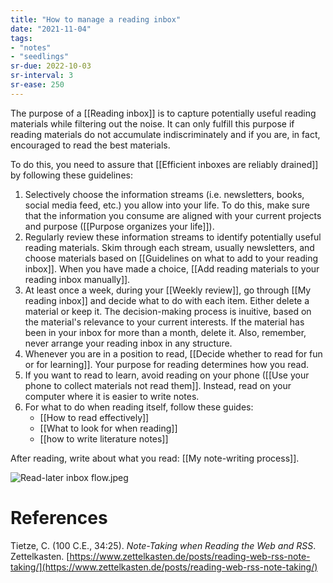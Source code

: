 ```yaml
---
title: "How to manage a reading inbox"
date: "2021-11-04"
tags:
- "notes"
- "seedlings"
sr-due: 2022-10-03
sr-interval: 3
sr-ease: 250
---
```


The purpose of a [[Reading inbox]] is to capture potentially useful reading materials while filtering out the noise. It can only fulfill this purpose if reading materials do not accumulate indiscriminately and if you are, in fact, encouraged to read the best materials.

To do this, you need to assure that [[Efficient inboxes are reliably drained]] by following these guidelines:

1. Selectively choose the information streams (i.e. newsletters, books, social media feed, etc.) you allow into your life. To do this, make sure that the information you consume are aligned with your current projects and purpose ([[Purpose organizes your life]]).
2. Regularly review these information streams to identify potentially useful reading materials. Skim through each stream, usually newsletters, and choose materials based on [[Guidelines on what to add to your reading inbox]]. When you have made a choice, [[Add reading materials to your reading inbox manually]].
3. At least once a week, during your [[Weekly review]], go through [[My reading inbox]] and decide what to do with each item. Either delete a material or keep it. The decision-making process is inuitive, based on the material's relevance to your current interests. If the material has been in your inbox for more than a month, delete it. Also, remember, never arrange your reading inbox in any structure.
4. Whenever you are in a position to read, [[Decide whether to read for fun or for learning]]. Your purpose for reading determines how you read.
5. If you want to read to learn, avoid reading on your phone ([[Use your phone to collect materials not read them]]. Instead, read on your computer where it is easier to write notes.
6. For what to do when reading itself, follow these guides:
   - [[How to read effectively]]
   - [[What to look for when reading]]
   - [[how to write literature notes]]

After reading, write about what you read: [[My note-writing process]].

![Read-later inbox flow.jpeg](https://res.craft.do/user/full/63534923-d6b9-bddc-93d1-c854ccf112a8/doc/2C02D393-F56D-407E-B67E-49DDAB129CB0/4C6C6D39-5844-431D-A1F0-7EE73A779DA9_2/Read-later%20inbox%20flow.jpeg)

# References

Tietze, C. (100 C.E., 34:25). *Note-Taking when Reading the Web and RSS*. Zettelkasten. [https://www.zettelkasten.de/posts/reading-web-rss-note-taking/](https://www.zettelkasten.de/posts/reading-web-rss-note-taking/)

